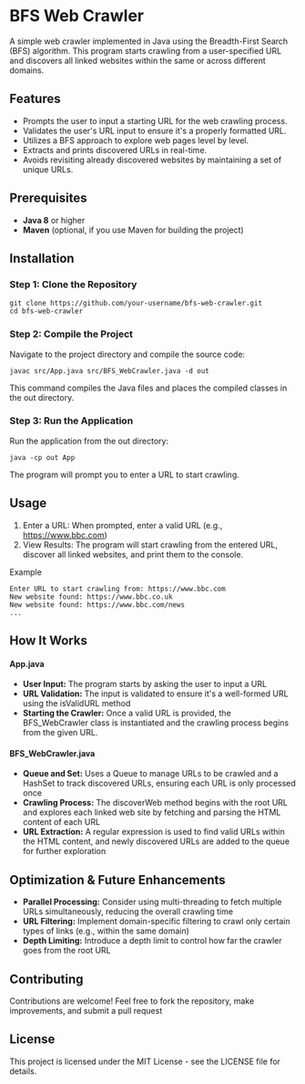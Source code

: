 # BFS Web Crawler

A simple web crawler implemented in Java using the Breadth-First Search (BFS) algorithm. This program starts crawling from a user-specified URL and discovers all linked websites within the same or across different domains.

## Features

- Prompts the user to input a starting URL for the web crawling process.
- Validates the user's URL input to ensure it's a properly formatted URL.
- Utilizes a BFS approach to explore web pages level by level.
- Extracts and prints discovered URLs in real-time.
- Avoids revisiting already discovered websites by maintaining a set of unique URLs.


## Prerequisites

- **Java 8** or higher
- **Maven** (optional, if you use Maven for building the project)

## Installation

### Step 1: Clone the Repository

```
git clone https://github.com/your-username/bfs-web-crawler.git
cd bfs-web-crawler
```

### Step 2: Compile the Project
Navigate to the project directory and compile the source code:
```
javac src/App.java src/BFS_WebCrawler.java -d out

```

This command compiles the Java files and places the compiled classes in the out directory.

### Step 3: Run the Application
Run the application from the out directory:

```
java -cp out App
```

The program will prompt you to enter a URL to start crawling.

## Usage

1. Enter a URL: When prompted, enter a valid URL (e.g., https://www.bbc.com)
2. View Results: The program will start crawling from the entered URL, discover all linked websites, and print them to the console.

Example
```
Enter URL to start crawling from: https://www.bbc.com
New website found: https://www.bbc.co.uk
New website found: https://www.bbc.com/news
...
```

## How It Works
#### App.java
- **User Input:** The program starts by asking the user to input a URL
- **URL Validation:** The input is validated to ensure it's a well-formed URL using the isValidURL method
- **Starting the Crawler:** Once a valid URL is provided, the BFS_WebCrawler class is instantiated and the crawling process begins from the given URL.

#### BFS_WebCrawler.java
- **Queue and Set:** Uses a Queue to manage URLs to be crawled and a HashSet to track discovered URLs, ensuring each URL is only processed once
- **Crawling Process:** The discoverWeb method begins with the root URL and explores each linked web site by fetching and parsing the HTML content of each URL
- **URL Extraction:** A regular expression is used to find valid URLs within the HTML content, and newly discovered URLs are added to the queue for further exploration

## Optimization & Future Enhancements
- **Parallel Processing:** Consider using multi-threading to fetch multiple URLs simultaneously, reducing the overall crawling time
- **URL Filtering:** Implement domain-specific filtering to crawl only certain types of links (e.g., within the same domain)
- **Depth Limiting:** Introduce a depth limit to control how far the crawler goes from the root URL

## Contributing
Contributions are welcome! Feel free to fork the repository, make improvements, and submit a pull request

## License
This project is licensed under the MIT License - see the LICENSE file for details.

